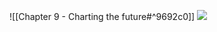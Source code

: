 ![[Chapter 9 - Charting the future#^9692c0]]
![](https://miro.medium.com/max/700/1*2LJ_iWKTkxrOwumqx1GyIw.jpeg)